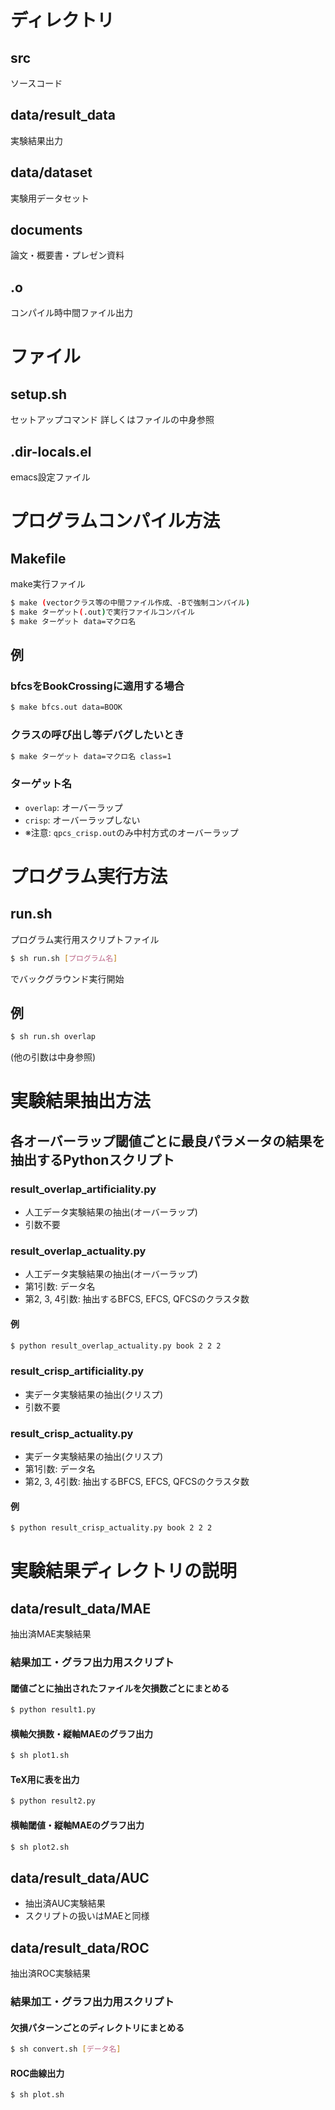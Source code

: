 # ディレクトリ
## src
ソースコード
## data/result_data
実験結果出力
## data/dataset
実験用データセット
## documents
論文・概要書・プレゼン資料
## .o
コンパイル時中間ファイル出力

# ファイル
## setup.sh
セットアップコマンド
詳しくはファイルの中身参照
## .dir-locals.el
emacs設定ファイル

# プログラムコンパイル方法
## Makefile
make実行ファイル

```sh
$ make (vectorクラス等の中間ファイル作成、-Bで強制コンパイル) 
$ make ターゲット(.out)で実行ファイルコンパイル
$ make ターゲット data=マクロ名
```

## 例
### bfcsをBookCrossingに適用する場合

```sh
$ make bfcs.out data=BOOK
```

### クラスの呼び出し等デバグしたいとき

```sh
$ make ターゲット data=マクロ名 class=1
```

### ターゲット名

- `overlap`: オーバーラップ
- `crisp`: オーバーラップしない
- ※注意: `qpcs_crisp.out`のみ中村方式のオーバーラップ

# プログラム実行方法
## run.sh

プログラム実行用スクリプトファイル

```sh
$ sh run.sh [プログラム名]
```

でバックグラウンド実行開始

## 例

```sh
$ sh run.sh overlap
```

(他の引数は中身参照)

# 実験結果抽出方法
## 各オーバーラップ閾値ごとに最良パラメータの結果を抽出するPythonスクリプト
### result_overlap_artificiality.py

- 人工データ実験結果の抽出(オーバーラップ)
- 引数不要

### result_overlap_actuality.py

- 人工データ実験結果の抽出(オーバーラップ)
- 第1引数: データ名
- 第2, 3, 4引数: 抽出するBFCS, EFCS, QFCSのクラスタ数

#### 例

```sh
$ python result_overlap_actuality.py book 2 2 2
```

### result_crisp_artificiality.py

- 実データ実験結果の抽出(クリスプ)
- 引数不要

### result_crisp_actuality.py

- 実データ実験結果の抽出(クリスプ)
- 第1引数: データ名
- 第2, 3, 4引数: 抽出するBFCS, EFCS, QFCSのクラスタ数

#### 例

```sh
$ python result_crisp_actuality.py book 2 2 2
```

# 実験結果ディレクトリの説明
## data/result_data/MAE

抽出済MAE実験結果

### 結果加工・グラフ出力用スクリプト
#### 閾値ごとに抽出されたファイルを欠損数ごとにまとめる

```sh
$ python result1.py
```

#### 横軸欠損数・縦軸MAEのグラフ出力

```sh
$ sh plot1.sh
```

#### TeX用に表を出力

```sh
$ python result2.py
```

#### 横軸閾値・縦軸MAEのグラフ出力

```sh
$ sh plot2.sh
```

## data/result_data/AUC

- 抽出済AUC実験結果
- スクリプトの扱いはMAEと同様

## data/result_data/ROC

抽出済ROC実験結果

### 結果加工・グラフ出力用スクリプト
#### 欠損パターンごとのディレクトリにまとめる

```sh
$ sh convert.sh [データ名]
```

#### ROC曲線出力

```sh
$ sh plot.sh
```

